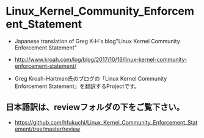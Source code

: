 # Linux_Kernel_Community_Enforcement_Statement
* Japanese translation of Greg K-H's blog"Linux Kernel Community Enforcement Statement"

* http://www.kroah.com/log/blog/2017/10/16/linux-kernel-community-enforcement-statement/

* Greg Kroah-Hartman氏のブログの「Linux Kernel Community Enforcement Statement」を翻訳するProjectです。

## 日本語訳は、reviewフォルダの下をご覧下さい。

* https://github.com/hfukuchi/Linux_Kernel_Community_Enforcement_Statement/tree/master/review
